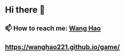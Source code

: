 # Hi there 👋
## 📫  How to reach me: <a href="https://blog.csdn.net/qq_44273429/">Wang Hao</a>
## <a href="https://wanghao221.github.io/game/">https://wanghao221.github.io/game/</a>

<!--
**pai-daxing1/pai-daxing1** is a ✨ _special_ ✨ repository because its `README.md` (this file) appears on your GitHub profile.

Here are some ideas to get you started:

- 🔭 I’m currently working on ...
- 🌱 I’m currently learning ...
- 👯 I’m looking to collaborate on ...
- 🤔 I’m looking for help with ...
- 💬 Ask me about ...
- 📫 How to reach me: ...
- 😄 Pronouns: ...
- ⚡ Fun fact: ...
-->

